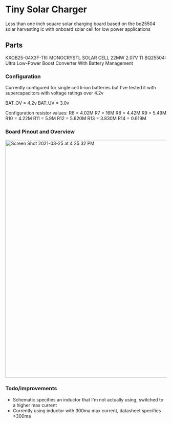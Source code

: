 # Tiny Solar Charger
Less than one inch square solar charging board based on the bq25504 solar harvesting ic with onboard solar cell for low power applications

## Parts 
KXOB25-04X3F-TR: MONOCRYSTL SOLAR CELL 22MW 2.07V 
TI BQ25504: Ultra Low-Power Boost Converter With Battery Management 
### Configuration
Currently configured for single cell li-ion batteries but I've tested it with supercapacitors with voltage ratings over 4.2v

BAT_OV = 4.2v
BAT_UV = 3.0v 

Configuration resistor values: 
R6 = 4.02M
R7 = 16M 
R8 = 4.42M
R9 = 5.49M
R10 = 4.22M
R11 = 5.9M
R12 = 5.620M
R13 = 3.830M 
R14 = 0.619M

### Board Pinout and Overview
<img width="741" alt="Screen Shot 2021-03-25 at 4 25 32 PM" src="https://user-images.githubusercontent.com/29756767/112539031-e0b4a000-8d86-11eb-99f2-4d0721a1aa7a.png">

### Todo/improvements
- Schematic specifies an inductor that I'm not actually using, switched to a higher max current 
- Currently using inductor with 300ma max current, datasheet specifies >300ma 
